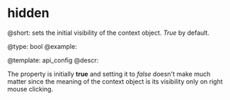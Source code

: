 hidden
=============


@short: sets the initial visibility of the context object. *True* by default.
	

@type: bool
@example:


@template:	api_config
@descr:

The property is initially **true** and setting it to *false* doesn't make much matter since the meaning of the context object 
is its visibility only on right mouse clicking. 



